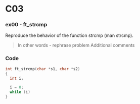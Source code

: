 # C03
### ex00 - ft_strcmp
Reproduce the behavior of the function strcmp (man strcmp).
> In other words - rephrase problem
> Additional comments
### Code
```C
int ft_strcmp(char *s1, char *s2)
{
  int i;

  i = 0;
  while (i)
}
```
